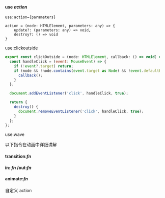 #### use *action*

```
use:action={parameters}
```

```
action = (node: HTMLElement, parameters: any) => {
	update?: (parameters: any) => void,
	destroy?: () => void
}
```

use:clickoutside
```javascript
export const clickOutside = (node: HTMLElement, callback: () => void) => {
  const handleClick = (event: MouseEvent) => {
    if (!event?.target) return;
    if (node && !node.contains(event.target as Node) && !event.defaultPrevented) {
      callback();
    }
  };

  document.addEventListener('click', handleClick, true);

  return {
    destroy() {
      document.removeEventListener('click', handleClick, true);
    }
  };
};
```

use:wave

以下指令在动画中详细讲解

#### transition:*fn*

#### in: *fn* /out:*fn*

#### animate:*fn*


自定义 action
